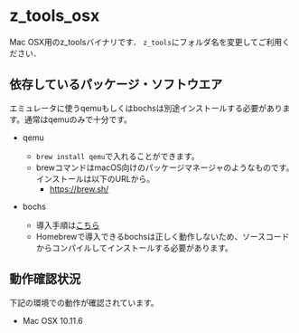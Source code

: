 # z_tools_osx
Mac OSX用のz_toolsバイナリです．
`z_tools`にフォルダ名を変更してご利用ください．

## 依存しているパッケージ・ソフトウエア
エミュレータに使うqemuもしくはbochsは別途インストールする必要があります。通常はqemuのみで十分です。

- qemu
  - `brew install qemu`で入れることができます。
  - brewコマンドはmacOS向けのパッケージマネージャのようなものです。インストールは以下のURLから。
    - https://brew.sh/

- bochs
  - 導入手順は[こちら](https://github.com/HariboteOS/z_tools_osx/wiki/bochs_compile)
  - Homebrewで導入できるbochsは正しく動作しないため、ソースコードからコンパイルしてインストールする必要があります。

## 動作確認状況
下記の環境での動作が確認されています。
- Mac OSX 10.11.6
